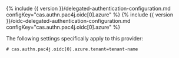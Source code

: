 
{% include {{ version }}/delegated-authentication-configuration.md configKey="cas.authn.pac4j.oidc[0].azure" %}
{% include {{ version }}/oidc-delegated-authentication-configuration.md configKey="cas.authn.pac4j.oidc[0].azure" %}

The following settings specifically apply to this provider:

```properties
# cas.authn.pac4j.oidc[0].azure.tenant=tenant-name
```

